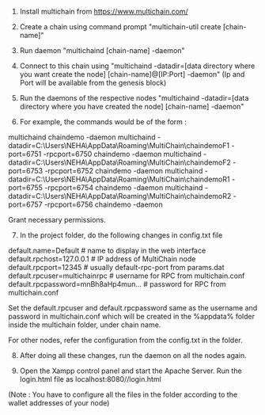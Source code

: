 1. Install multichain from https://www.multichain.com/

2. Create a chain using command prompt "multichain-util create [chain-name]"

3. Run daemon "multichaind [chain-name] -daemon"

4. Connect to this chain using "multichaind -datadir=[data directory where you want create the node] [chain-name]@[IP:Port] -daemon"  (Ip and Port will be available from the genesis block)

5. Run the daemons of the respective nodes "multichaind -datadir=[data directory where you have created the node] [chain-name] -daemon"

6. For example, the commands would be of the form :

multichaind chaindemo -daemon
multichaind -datadir=C:\Users\NEHA\AppData\Roaming\MultiChain\chaindemoF1 -port=6751 -rpcport=6750 chaindemo -daemon
multichaind -datadir=C:\Users\NEHA\AppData\Roaming\MultiChain\chaindemoF2 -port=6753 -rpcport=6752 chaindemo -daemon
multichaind -datadir=C:\Users\NEHA\AppData\Roaming\MultiChain\chaindemoR1 -port=6755 -rpcport=6754 chaindemo -daemon
multichaind -datadir=C:\Users\NEHA\AppData\Roaming\MultiChain\chaindemoR2 -port=6757 -rpcport=6756 chaindemo -daemon

Grant necessary permissions.

7. In the project folder, do the following changes in config.txt file

default.name=Default                # name to display in the web interface
default.rpchost=127.0.0.1           # IP address of MultiChain node
default.rpcport=12345               # usually default-rpc-port from params.dat
default.rpcuser=multichainrpc       # username for RPC from multichain.conf
default.rpcpassword=mnBh8aHp4mun... # password for RPC from multichain.conf

Set the default.rpcuser and default.rpcpassword same as the username and password in multichain.conf which will be created in the %appdata% folder inside the multichain folder, under chain name.

For other nodes, refer the configuration from the config.txt in the folder.

8. After doing all these changes, run the daemon on all the nodes again.

9. Open the Xampp control panel and start the Apache Server. Run the login.html file as localhost:8080//login.html

(Note : You have to configure all the files in the folder according to the wallet addresses of your node)

